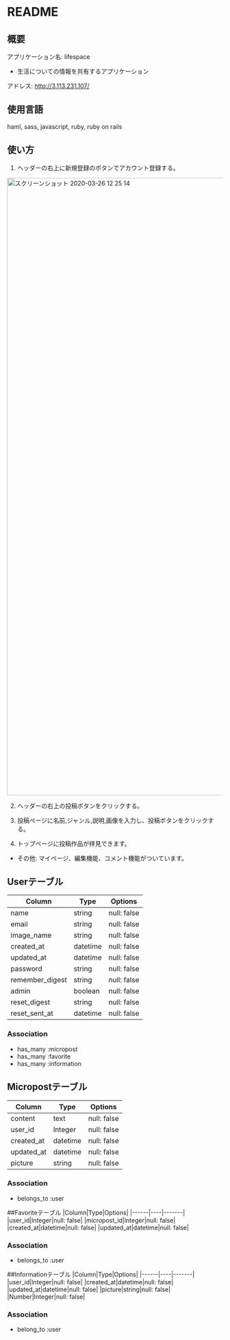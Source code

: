 # README

## 概要
アプリケーション名: lifespace  
* 生活についての情報を共有するアプリケーション  

アドレス: http://3.113.231.107/


## 使用言語
haml, sass, javascript, ruby, ruby on rails


## 使い方
1. ヘッダーの右上に新規登録のボタンでアカウント登録する。  
<img width="1439" alt="スクリーンショット 2020-03-26 12 25 14" src="https://user-images.githubusercontent.com/56423832/77607259-16992b80-6f5d-11ea-8119-72b17f7f1a88.png">


2. ヘッダーの右上の投稿ボタンをクリックする。

3. 投稿ページに名前,ジャンル,説明,画像を入力し、投稿ボタンをクリックする。

4. トップページに投稿作品が拝見できます。  

* その他: マイページ、編集機能、コメント機能がついています。


<!-- This README would normally document whatever steps are necessary to get the
application up and running.

Things you may want to cover:

* Ruby version

* System dependencies

* Configuration

* Database creation

* Database initialization

* How to run the test suite

* Services (job queues, cache servers, search engines, etc.)

* Deployment instructions

* ... -->



## Userテーブル
|Column|Type|Options|
|------|----|-------|
|name|string|null: false|
|email|string|null: false|
|image_name|string|null: false|
|created_at|datetime|null: false|
|updated_at|datetime|null: false|
|password|string|null: false|
|remember_digest|string|null: false|
|admin|boolean|null: false|
|reset_digest|string|null: false|
|reset_sent_at|datetime|null: false|
### Association
- has_many :micropost
- has_many :favorite
- has_many :information


## Micropostテーブル
|Column|Type|Options|
|------|----|-------|
|content|text|null: false|
|user_id|lnteger|null: false|
|created_at|datetime|null: false|
|updated_at|datetime|null: false|
|picture|string|null: false|
### Association
- belongs_to :user


##Favoriteテーブル
|Column|Type|Options|
|------|----|-------|
|user_id|lnteger|null: false|
|micropost_id|lnteger|null: false|
|created_at|datetime|null: false|
|updated_at|datetime|null: false|
### Association
- belongs_to :user


##Informationテーブル
|Column|Type|Options|
|------|----|-------|
|user_id|lnteger|null: false|
|created_at|datetime|null: false|
|updated_at|datetime|null: false|
|picture|string|null: false|
|Number|Integer|null: false|
### Association
- belong_to :user
